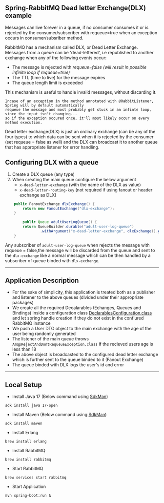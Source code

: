 ## Spring-RabbitMQ Dead letter Exchange(DLX) example
Messages can live forever in a queue, if no consumer consumes it or is rejected by the consumer/subscriber with requeue=true when an exception occurs in consumer/subsriber method.

RabbitMQ has a mechanism called DLX, or Dead Letter Exchange. Messages from a queue can be 'dead-lettered', i.e republished to another exchange when any of the following events occur:

- The message is rejected with *requeue=false (will result in possible infinite loop if requeue=true)*
- The TTL (time to live) for the message expires
- The queue length limit is exceeded

This mechanism is useful to handle invalid messages, without discarding it.

```
Incase of an exception in the method annotated with @RabbitListener, Spring will by default automatically 
requeue the message and most probably get stuck in an infinte loop, since the input isn't changing... 
so if the exception occured once, it'll most likely occur on every method execution.
```
Dead letter exchange(DLX) is just an ordinary exchange (can be any of the four types) to which data can be sent when it is rejected by the consumer (set requeue = false as well) and the DLX can broadcast it to another queue that has appropriate listener for error handling.

## Configuring DLX with a queue

1. Create a DLX queue (any type)
2. When creating the main queue configure the below argument
    - `x-dead-letter-exchange` (with the name of the DLX as value)
    - `x-dead-letter-routing-key` (not required if using fanout or header exchange as DLX)

```java
    public FanoutExchange dlxExchange() {
        return new FanoutExchange("dlx-exchange");
    }
		
		public Queue adultUserLogQueue() {
        return QueueBuilder.durable("adult-user-log-queue")
                .withArgument("x-dead-letter-exchange", dlxExchange().getName()).build();
    }
```

Any subscriber of `adult-user-log-queue` when rejects the message with requeue = false,the message will be discarded from the queue and sent to the `dlx-exchange` like a normal message which can be then handled by a subscriber of queue binded with `dlx-exchange`.

---
## Application Description
* For the sake of simplicity, this application is treated both as a publisher and listener to the above queues (divided under their appropriate packages)
* We create all the required Decalarables (Echanges, Queues and Bindings) inside a configuration class [DeclarablesConfiguration.class](https://github.com/hardikSinghBehl/rabbitmq-DLX-example/blob/main/src/main/java/com/behl/brahma/configuration/DeclarablesConfiguration.java) and let spring handle creation if they do not exist in the confiured RabbitMQ instance
* We push a User DTO object to the main exchange with the age of the user being randomly generated
* The listener of the main queue throws `AmqpRejectAndDontRequeueException.class` if the recieved users age is less than 18
* The above object is broadcasted to the configured dead letter exchange which is further sent to the queue binded to it (Fanout Exchange)
* The queue binded with DLX logs the user's id and error 

---
## Local Setup
* Install Java 17 (Below command using [SdkMan](https://sdkman.io))

`sdk install java 17-open`
* Install Maven (Below command using [SdkMan](https://sdkman.io))

`sdk install maven`

* Install Erlang 

`brew install erlang`

* Install RabbitMQ

`brew install rabbitmq`

* Start RabbitMQ

`brew services start rabbitmq`

* Start Application

```
mvn spring-boot:run &
```
